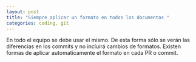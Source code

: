 ```yaml
---
layout: post
title: "Siempre aplicar un formato en todos los documentos "
categories: coding, git
---
```


En todo el equipo se debe usar el mismo.
De esta forma<!--more--> sólo se verán las diferencias en los commits y no incluirá cambios de formatos.
Existen formas de aplicar automaticamente el formato en cada PR o commit.
